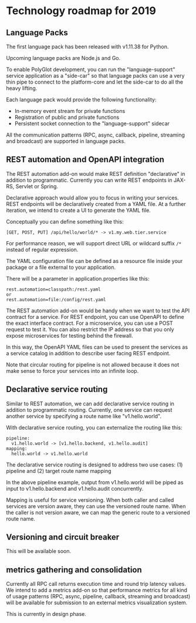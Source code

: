 # Technology roadmap for 2019

## Language Packs

The first language pack has been released with v1.11.38 for Python.

Upcoming language packs are Node.js and Go. 

To enable PolyGlot development, you can run the "language-support" service application as a "side-car" so that language packs can use a very thin pipe to connect to the platform-core and let the side-car to do all the heavy lifting.

Each language pack would provide the following functionality:
- In-memory event stream for private functions
- Registration of public and private functions
- Persistent socket connection to the "language-support" sidecar

All the communication patterns (RPC, async, callback, pipeline, streaming and broadcast) are supported in language packs.

## REST automation and OpenAPI integration

The REST automation add-on would make REST definition "declarative" in addition to programmatic. Currently you can write REST endpoints in JAX-RS, Servlet or Spring.

Declarative approach would allow you to focus in writing your services. REST endpoints will be declaratively created from a YAML file. At a further iteration, we intend to create a UI to generate the YAML file.

Conceptually you can define something like this:

```
[GET, POST, PUT] /api/hello/world/* -> v1.my.web.tier.service
```

For performance reason, we will support direct URL or wildcard suffix `/*` instead of regular expression.

The YAML configuration file can be defined as a resource file inside your package or a file external to your application.

There will be a parameter in application.properties like this:

```
rest.automation=classpath:/rest.yaml
or
rest.automation=file:/config/rest.yaml
```

The REST automation add-on would be handy when we want to test the API contract for a service. For REST endpoint, you can use OpenAPI to define the exact interface contract. For a microservice, you can use a POST request to test it. You can also restrict the IP address so that you only expose microservices for testing behind the firewall.

In this way, the OpenAPI YAML files can be used to present the services as a service catalog in addition to describe user facing REST endpoint.

Note that circular routing for pipeline is not allowed because it does not make sense to force your services into an infinite loop.

## Declarative service routing

Similar to REST automation, we can add declarative service routing in addition to programmatic routing. Currently, one service can request another service by specifying a route name like "v1.hello.world".

With declarative service routing, you can externalize the routing like this:

```
pipeline:
  v1.hello.world -> [v1.hello.backend, v1.hello.audit]
mapping:
  hello.world -> v1.hello.world
```

The declarative service routing is designed to address two use cases: (1) pipeline and (2) target route name mapping

In the above pipeline example, output from v1.hello.world will be piped as input to v1.hello.backend and v1.hello.audit concurrently.

Mapping is useful for service versioning. When both caller and called services are version aware, they can use the versioned route name. When the caller is not version aware, we can map the generic route to a versioned route name.


## Versioning and circuit breaker

This will be available soon.

## metrics gathering and consolidation

Currently all RPC call returns execution time and round trip latency values. We intend to add a metrics add-on so that performance metrics for all kind of usage patterns (RPC, async, pipeline, callback, streaming and broadcast) will be available for submission to an external metrics visualization system.

This is currently in design phase.



